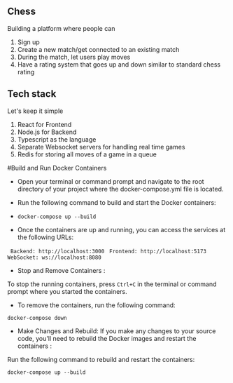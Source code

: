 ## Chess

Building a platform where people can

1. Sign up
2. Create a new match/get connected to an existing match
3. During the match, let users play moves
4. Have a rating system that goes up and down similar to standard chess rating

## Tech stack

Let's keep it simple

1. React for Frontend
2. Node.js for Backend
3. Typescript as the language
4. Separate Websocket servers for handling real time games
5. Redis for storing all moves of a game in a queue



#Build and Run Docker Containers 

- Open your terminal or command prompt and navigate to the root directory of your project where the docker-compose.yml file is located.

- Run the following command to build and start the Docker containers:
-  ``` docker-compose up --build ```
  
- Once the containers are up and running, you can access the services at the following URLs:
  

 ```  Backend: http://localhost:3000 ``` 
 ```  Frontend: http://localhost:5173 ``` 
  ```  WebSocket: ws://localhost:8080   ```
 


- Stop and Remove Containers : 

 To stop the running containers, press ```Ctrl+C``` in the terminal or command prompt where you started the containers.


- To remove the containers, run the following command: 

``` docker-compose down ``` 

- Make Changes and Rebuild:
If you make any changes to your source code, you'll need to rebuild the Docker images and restart the containers : 

Run the following command to rebuild and restart the containers:

 ``` docker-compose up --build ```
